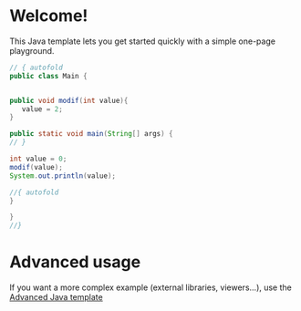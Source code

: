 # Welcome!

This Java template lets you get started quickly with a simple one-page playground.

```java runnable
// { autofold
public class Main {


public void modif(int value){
   value = 2;
}

public static void main(String[] args) {
// }

int value = 0;
modif(value);
System.out.println(value);

//{ autofold
}

}
//}
```

# Advanced usage

If you want a more complex example (external libraries, viewers...), use the [Advanced Java template](https://tech.io/select-repo/385)
